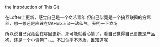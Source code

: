 the Introduction of This Git

在Lofter上更新，感觉自己是一个文艺青年
但自己毕竟是一个搞互联网的穷屌丝，想一想还是应该在GitHub上沾一沾仙气，表明一下立场

所以说自己究竟会在哪里更新，那可能就看心情了，看自己觉得自己更像是产品狗，还是一个小资狗了。。。不过似乎不矛盾，谁知道呢